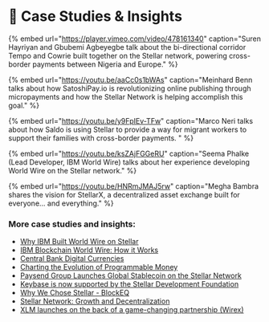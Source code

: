 # 📜 Case Studies & Insights

{% embed url="https://player.vimeo.com/video/478161340" caption="Suren Hayriyan and Gbubemi Agbeyegbe talk about the bi-directional corridor Tempo and Cowrie built together on the Stellar network, powering cross-border payments between Nigeria and Europe." %}

{% embed url="https://youtu.be/aaCc0s1bWAs" caption="Meinhard Benn talks about how SatoshiPay.io is revolutionizing online publishing through micropayments and how the Stellar Network is helping accomplish this goal." %}

{% embed url="https://youtu.be/y9FpIEv-TFw" caption="Marco Neri talks about how Saldo is using Stellar to provide a way for migrant workers to support their families with cross-border payments. " %}

{% embed url="https://youtu.be/ksZAjFGGeRU" caption="Seema Phalke \(Lead Developer, IBM World Wire\) talks about her experience developing World Wire on the Stellar network." %}

{% embed url="https://youtu.be/HNRmJMAJ5rw" caption="Megha Bambra shares the vision for StellarX, a decentralized asset exchange built for everyone... and everything." %}

### More case studies and insights: 

* [Why IBM Built World Wire on Stellar](https://youtu.be/GtQY8Jfa4NA)
* [IBM Blockchain World Wire: How it Works](https://youtu.be/fXgwpfvDm5E)
* [Central Bank Digital Currencies](http://thinktank.omfif.org/ibm)
* [Charting the Evolution of Programmable Money](https://www.ibm.com/thought-leadership/institute-business-value/report/programmoneyevo)
* [Paysend Group Launches Global Stablecoin on the Stellar Network](https://pressroom.journolink.com/paysend/release/paysend_group_launches_global_stablecoin_on_the_stellar_network_5007?)
* [Keybase is now supported by the Stellar Development Foundation](https://keybase.io/blog/keybase-stellar)
* [Why We Chose Stellar - BlockEQ](https://medium.com/@blockeq/why-we-chose-stellar-e5b9966c63b7)
* [Stellar Network: Growth and Decentralization](https://medium.com/@SatoshiPay/stellar-network-growth-and-decentralisation-e99c52ade798)
* [XLM launches on the back of a game-changing partnership \(Wirex\)](https://wirexapp.com/blog/post/xlm-launches-on-the-back-of-a-game-changing-partnership-0150)

